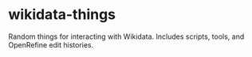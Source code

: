 # wikidata-things
Random things for interacting with Wikidata. Includes scripts, tools, and OpenRefine edit histories.
